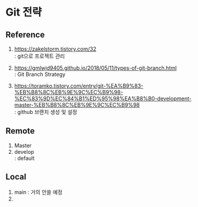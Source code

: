 # Git 전략

## Reference
1. https://zakelstorm.tistory.com/32  
: git으로 프로젝트 관리

2. https://gmlwjd9405.github.io/2018/05/11/types-of-git-branch.html  
: Git Branch Strategy  

3. https://toramko.tistory.com/entry/git-%EA%B9%83-%EB%B8%8C%EB%9E%9C%EC%B9%98-%EC%83%9D%EC%84%B1%ED%95%98%EA%B8%B0-development-master-%EB%B8%8C%EB%9E%9C%EC%B9%98  
: github 브랜치 생성 및 설정  


## Remote
1. Master
2. develop  
: default

## Local
1. main 
: 거의 안쓸 예정
2. 